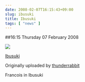 ```yaml
---
date: 2008-02-07T16:15:43+09:00
slug: ibusuki
title: Ibusuki
tags: [ "news" ]
---
```


##16:15 Thursday 07 February 2008


 [![](https://farm3.static.flickr.com/2257/2247517653_1a673112d6.jpg)](https://www.flickr.com/photos/thunderrabbit/2247517653/)
   

 
  [Ibusuki](https://www.flickr.com/photos/thunderrabbit/2247517653/)
    

  Originally uploaded by [thunderrabbit](https://www.flickr.com/people/thunderrabbit/)
 



Francois in Ibusuki
  

